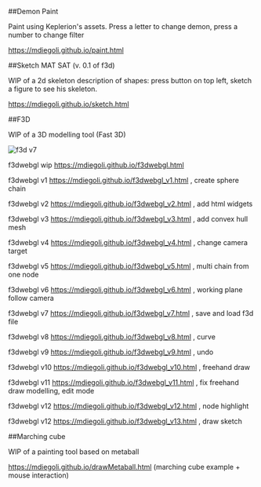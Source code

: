 ##Demon Paint

Paint using Keplerion's assets. Press a letter to change demon, press a number to change filter

https://mdiegoli.github.io/paint.html


##Sketch MAT SAT (v. 0.1 of f3d)

WIP of a 2d skeleton description of shapes: press button on top left, sketch a figure to see his skeleton.

https://mdiegoli.github.io/sketch.html


##F3D

WIP of a 3D modelling tool (Fast 3D)

![f3d v7](https://mdiegoli.github.io/images/f3dv7.png)

f3dwebgl wip https://mdiegoli.github.io/f3dwebgl.html

f3dwebgl v1 https://mdiegoli.github.io/f3dwebgl_v1.html , create sphere chain

f3dwebgl v2 https://mdiegoli.github.io/f3dwebgl_v2.html , add html widgets

f3dwebgl v3 https://mdiegoli.github.io/f3dwebgl_v3.html , add convex hull mesh

f3dwebgl v4 https://mdiegoli.github.io/f3dwebgl_v4.html , change camera target

f3dwebgl v5 https://mdiegoli.github.io/f3dwebgl_v5.html , multi chain from one node

f3dwebgl v6 https://mdiegoli.github.io/f3dwebgl_v6.html , working plane follow camera

f3dwebgl v7 https://mdiegoli.github.io/f3dwebgl_v7.html , save and load f3d file

f3dwebgl v8 https://mdiegoli.github.io/f3dwebgl_v8.html , curve

f3dwebgl v9 https://mdiegoli.github.io/f3dwebgl_v9.html , undo

f3dwebgl v10 https://mdiegoli.github.io/f3dwebgl_v10.html , freehand draw

f3dwebgl v11 https://mdiegoli.github.io/f3dwebgl_v11.html , fix freehand draw modelling, edit mode

f3dwebgl v12 https://mdiegoli.github.io/f3dwebgl_v12.html , node highlight

f3dwebgl v12 https://mdiegoli.github.io/f3dwebgl_v13.html , draw sketch


##Marching cube

WIP of a painting tool based on metaball

https://mdiegoli.github.io/drawMetaball.html (marching cube example + mouse interaction)

